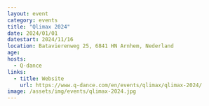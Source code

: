 ```yaml
---
layout: event
category: events
title: "Qlimax 2024"
date: 2024/01/01
datestart: 2024/11/16
location: Batavierenweg 25, 6841 HN Arnhem, Nederland
age:
hosts:
  - Q-dance
links:
  - title: Website
    url: https://www.q-dance.com/en/events/qlimax/qlimax-2024/
image: /assets/img/events/qlimax-2024.jpg
---
```

